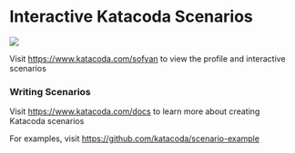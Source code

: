 # Interactive Katacoda Scenarios

[![](http://shields.katacoda.com/katacoda/sofyan/count.svg)](https://www.katacoda.com/sofyan "Get your profile on Katacoda.com")

Visit https://www.katacoda.com/sofyan to view the profile and interactive scenarios

### Writing Scenarios
Visit https://www.katacoda.com/docs to learn more about creating Katacoda scenarios

For examples, visit https://github.com/katacoda/scenario-example

